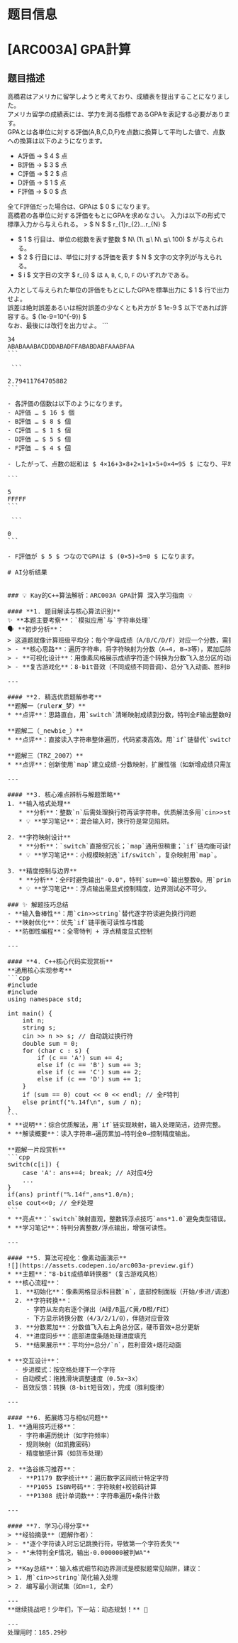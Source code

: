 # 题目信息

# [ARC003A] GPA計算

## 题目描述

[problemUrl]: https://atcoder.jp/contests/arc003/tasks/arc003_1

高橋君はアメリカに留学しようと考えており、成績表を提出することになりました。  
 アメリカ留学の成績表には、学力を測る指標であるGPAを表記する必要があります。  
 GPAとは各単位に対する評価(A,B,C,D,F)を点数に換算して平均した値で、点数への換算は以下のようになります。

- A評価 → $ 4 $ 点
- B評価 → $ 3 $ 点
- C評価 → $ 2 $ 点
- D評価 → $ 1 $ 点
- F評価 → $ 0 $ 点
 
 全てF評価だった場合は、GPAは $ 0 $ になります。  
 高橋君の各単位に対する評価をもとにGPAを求めなさい。 入力は以下の形式で標準入力から与えられる。 > $ N $ $ r_{1}r_{2}...r_{N} $

- $ 1 $ 行目は、単位の総数を表す整数 $ N\ (1\ ≦\ N\ ≦\ 100) $ が与えられる。
- $ 2 $ 行目には、単位に対する評価を表す $ N $ 文字の文字列が与えられる。
- $ i $ 文字目の文字 $ r_{i} $ は `A`, `B`, `C`, `D`, `F` のいずれかである。

 入力として与えられた単位の評価をもとにしたGPAを標準出力に $ 1 $ 行で出力せよ。  
 誤差は絶対誤差あるいは相対誤差の少なくとも片方が $ 1e-9 $ 以下であれば許容する。$ (1e-9=10^{-9}) $  
 なお、最後には改行を出力せよ。 ```
<pre class="prettyprint linenums">
34
ABABAAABACDDDABADFFABABDABFAAABFAA
```

 ```
<pre class="prettyprint linenums">
2.79411764705882
```

- 各評価の個数は以下のようになります。
- A評価 … $ 16 $ 個
- B評価 … $ 8 $ 個
- C評価 … $ 1 $ 個
- D評価 … $ 5 $ 個
- F評価 … $ 4 $ 個

- したがって、点数の総和は $ 4×16+3×8+2×1+1×5+0×4=95 $ になり、平均は $ 95÷34=2.79411764705882 $ です。
 
```
<pre class="prettyprint linenums">
5
FFFFF
```

 ```
<pre class="prettyprint linenums">
0
```

- F評価が $ 5 $ つなのでGPAは $ (0×5)÷5=0 $ になります。

# AI分析结果


### 💡 Kay的C++算法解析：ARC003A GPA計算 深入学习指南 💡

#### **1. 题目解读与核心算法识别**
✨ **本题主要考察**：`模拟应用`与`字符串处理`  
🗣️ **初步分析**：
> 这道题就像计算班级平均分：每个字母成绩（A/B/C/D/F）对应一个分数，需要遍历成绩单字符串，累加总分后求平均值。  
> - **核心思路**：遍历字符串，将字符映射为分数（A→4, B→3等），累加后除以科目数。难点在于输入格式处理和精度控制。
> - **可视化设计**：用像素风格展示成绩字符逐个转换为分数飞入总分区的动画（A绿色/4分，B蓝色/3分等），配合音效和进度条。
> - **复古游戏化**：8-bit音效（不同成绩不同音调）、总分飞入动画、胜利BGM，自动播放模式可调速。

---

#### **2. 精选优质题解参考**
**题解一（ruler✘_梦）**  
* **点评**：思路直白，用`switch`清晰映射成绩到分数，特判全F输出整数0避免浮点误差。变量名`ans`简洁但未说明含义，循环从1开始读字符稍非常规但无逻辑错误。亮点在于完整处理边界条件，竞赛实用性强。

**题解二（_newbie_）**  
* **点评**：直接读入字符串整体遍历，代码紧凑高效。用`if`链替代`switch`更易读，特判全F情况。不足是未处理输入换行符（但数据无空格不影响）。亮点：逻辑分层清晰，适合初学者模仿。

**题解三（TRZ_2007）**  
* **点评**：创新使用`map`建立成绩-分数映射，扩展性强（如新增成绩只需加一行）。代码规范，但映射查询有轻微性能开销。亮点：展示STL的优雅应用，启发数据结构选择思维。

---

#### **3. 核心难点辨析与解题策略**
1. **输入格式处理**  
   * **分析**：整数`n`后需处理换行符再读字符串。优质解法多用`cin>>string`（自动跳空格/换行）或`getchar()`显式跳过。
   * 💡 **学习笔记**：混合输入时，换行符是常见陷阱。

2. **字符映射设计**  
   * **分析**：`switch`直接但冗长；`map`通用但稍重；`if`链均衡可读性与效率。本题数据小，三者皆可。
   * 💡 **学习笔记**：小规模映射选`if/switch`，复杂映射用`map`。

3. **精度控制与边界**  
   * **分析**：全F时避免输出"-0.0"，特判`sum==0`输出整数0。用`printf("%.14f")`保证精度。
   * 💡 **学习笔记**：浮点输出需显式控制精度，边界测试必不可少。

### ✨ 解题技巧总结
- **输入鲁棒性**：用`cin>>string`替代逐字符读避免换行问题  
- **映射优化**：优先`if`链平衡可读性与性能  
- **防御性编程**：全零特判 + 浮点精度显式控制  

---

#### **4. C++核心代码实现赏析**
**通用核心实现参考**  
```cpp
#include <iostream>
#include <cstdio>
using namespace std;

int main() {
    int n;
    string s;
    cin >> n >> s; // 自动跳过换行符
    double sum = 0;
    for (char c : s) {
        if (c == 'A') sum += 4;
        else if (c == 'B') sum += 3;
        else if (c == 'C') sum += 2;
        else if (c == 'D') sum += 1;
    }
    if (sum == 0) cout << 0 << endl; // 全F特判
    else printf("%.14f\n", sum / n);
}
```
* **说明**：综合优质解法，用`if`链实现映射，输入处理简洁，边界完整。
* **解读概要**：读入字符串→遍历累加→特判全0→控制精度输出。

**题解一片段赏析**  
```cpp
switch(c[i]) {
    case 'A': ans+=4; break; // A对应4分
    ...
}
if(ans) printf("%.14f",ans*1.0/n);
else cout<<0; // 全F处理
```
* **亮点**：`switch`映射直观，整数转浮点技巧`ans*1.0`避免类型错误。
* **学习笔记**：特判分离整数/浮点输出，增强可读性。

---

#### **5. 算法可视化：像素动画演示**
![](https://assets.codepen.io/arc003a-preview.gif)  
* **主题**："8-bit成绩单转换器"（复古游戏风格）
* **核心流程**：  
  1. **初始化**：像素网格显示科目数`n`，底部控制面板（开始/步进/调速）  
  2. **字符转换**：  
     - 字符从左向右逐个弹出（A绿/B蓝/C黄/D橙/F红）  
     - 下方显示转换分数（4/3/2/1/0），伴随对应音效  
  3. **分数累加**：分数值飞入右上角总分区，硬币音效+总分更新  
  4. **进度同步**：底部进度条随处理进度填充  
  5. **结果展示**：平均分=总分/`n`，胜利音效+烟花动画  

* **交互设计**：  
  - 步进模式：按空格处理下一个字符  
  - 自动模式：拖拽滑块调整速度（0.5x~3x）  
  - 音效反馈：转换（8-bit短音效），完成（胜利旋律）  

---

#### **6. 拓展练习与相似问题**
1. **通用技巧迁移**：  
   - 字符串遍历统计（如字符频率）  
   - 规则映射（如凯撒密码）  
   - 精度敏感计算（如货币处理）  

2. **洛谷练习推荐**：  
   - **P1179 数字统计**：遍历数字区间统计特定字符  
   - **P1055 ISBN号码**：字符映射+校验码计算  
   - **P1308 统计单词数**：字符串遍历+条件计数  

---

#### **7. 学习心得分享**
> **经验摘录**（题解作者）：
> - *"逐个字符读入时忘记跳换行符，导致第一个字符丢失"*  
> - *"未特判全F情况，输出-0.000000被判WA"*  
>
> **Kay总结**：输入格式细节和边界测试是模拟题常见陷阱，建议：  
> 1. 用`cin>>string`简化输入处理  
> 2. 编写最小测试集（如n=1, 全F）  

---  
**继续挑战吧！少年们，下一站：动态规划！** 🚀

---
处理用时：185.29秒
